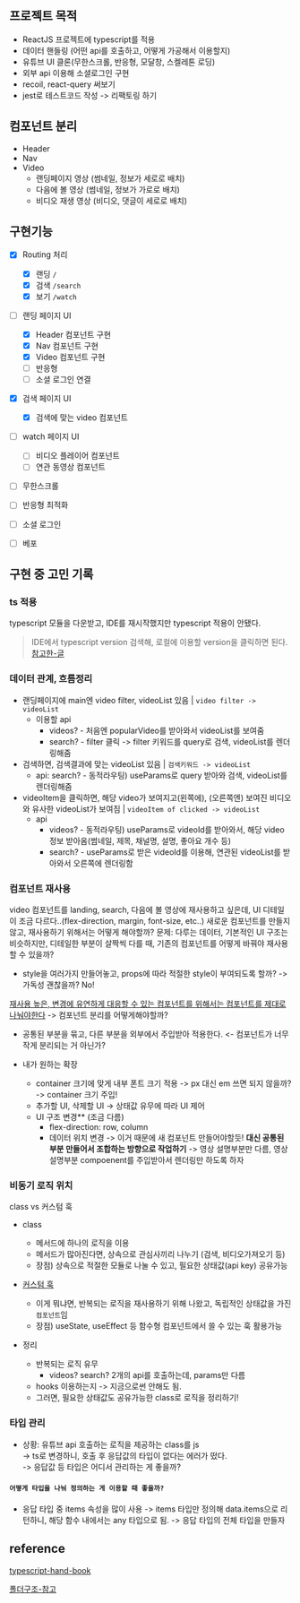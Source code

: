 ## 프로젝트 목적

-   ReactJS 프로젝트에 typescript를 적용
-   데이터 핸들링 (어떤 api를 호출하고, 어떻게 가공해서 이용할지)
-   유튜브 UI 클론(무한스크롤, 반응형, 모달창, 스켈레톤 로딩)
-   외부 api 이용해 소셜로그인 구현
-   recoil, react-query 써보기
-   jest로 테스트코드 작성 -> 리팩토링 하기

## 컴포넌트 분리

-   Header
-   Nav
-   Video
    -   랜딩페이지 영상 (썸네일, 정보가 세로로 배치)
    -   다음에 볼 영상 (썸네일, 정보가 가로로 배치)
    -   비디오 재생 영상 (비디오, 댓글이 세로로 배치)

## 구현기능

-   [x] Routing 처리

    -   [x] 랜딩 `/`
    -   [x] 검색 `/search`
    -   [x] 보기 `/watch`

-   [ ] 랜딩 페이지 UI

    -   [x] Header 컴포넌트 구현
    -   [x] Nav 컴포넌트 구현
    -   [x] Video 컴포넌트 구현
    -   [ ] 반응형
    -   [ ] 소셜 로그인 연결

-   [x] 검색 페이지 UI
    -   [x] 검색에 맞는 video 컴포넌트
-   [ ] watch 페이지 UI

    -   [ ] 비디오 플레이어 컴포넌트
    -   [ ] 연관 동영상 컴포넌트

-   [ ] 무한스크롤
-   [ ] 반응형 최적화
-   [ ] 소셜 로그인
-   [ ] 베포

## 구현 중 고민 기록

### ts 적용

typescript 모듈을 다운받고, IDE를 재시작했지만 typescript 적용이 안됐다.

> IDE에서 typescript version 검색해, 로컬에 이용할 version을 클릭하면 된다.
> [참고한-글](https://bobbyhadz.com/blog/react-cannot-use-jsx-unless-the-jsx-flag-is-provided)

### 데이터 관계, 흐름정리

-   랜딩페이지에 main엔 video filter, videoList 있음 | `video filter -> videoList`
    -   이용할 api
        -   videos? - 처음엔 popularVideo를 받아와서 videoList를 보여줌
        -   search? - filter 클릭 -> filter 키워드를 query로 검색, videoList를 렌더링해줌
-   검색하면, 검색결과에 맞는 videoList 있음 | `검색키워드 -> videoList`
    -   api: search? - 동적라우팅) useParams로 query 받아와 검색, videoList를 렌더링해줌
-   videoItem을 클릭하면, 해당 video가 보여지고(왼쪽에), (오른쪽엔) 보여진 비디오와 유사한 videoList가 보여짐 | `videoItem of clicked -> videoList`
    -   api
        -   videos? - 동적라우팅) useParams로 videoId를 받아와서, 해당 video 정보 받아옴(썸네일, 제목, 채널명, 설명, 좋아요 개수 등)
        -   search? - useParams로 받은 videoId를 이용해, 연관된 videoList를 받아와서 오른쪽에 렌더링함

### 컴포넌트 재사용

video 컴포넌트를 landing, search, 다음에 볼 영상에 재사용하고 싶은데, UI 디테일이 조금 다르다..(flex-direction, margin, font-size, etc..) 새로운 컴포넌트를 만들지않고, 재사용하기 위해서는 어떻게 해야할까?
문제: 다루는 데이터, 기본적인 UI 구조는 비슷하지만, 디테일한 부분이 살짝씩 다를 때, 기존의 컴포넌트를 어떻게 바꿔야 재사용할 수 있을까?

-   style을 여러가지 만들어놓고, props에 따라 적절한 style이 부여되도록 할까? -> 가독성 괜찮을까? No!

[재사용 높은, 변경에 유연하게 대응할 수 있는 컴포넌트를 위해서는 컴포넌트를 제대로 나눠야한다](https://jbee.io/web/components-should-be-flexible/)
-> 컴포넌트 분리를 어떻게해야할까?

-   공통된 부분을 묶고, 다른 부분을 외부에서 주입받아 적용한다. <- 컴포넌트가 너무 작게 분리되는 거 아닌가?

-   내가 원하는 확장

    -   container 크기에 맞게 내부 폰트 크기 적용 -> px 대신 em 쓰면 되지 않을까? -> container 크기 주입!
    -   추가할 UI, 삭제할 UI -> 상태값 유무에 따라 UI 제어
    -   UI 구조 변경\*\* (조금 다름)
        -   flex-direction: row, column
        -   데이터 위치 변경
            -> 이거 때문에 새 컴포넌트 만들어야할듯! **대신 공통된 부분 만들어서 조합하는 방향으로 작업하기**
            -> 영상 설명부분만 다름, 영상 설명부분 compoenent를 주입받아서 렌더링만 하도록 하자

### 비동기 로직 위치

class vs 커스텀 훅

-   class
    -   메서드에 하나의 로직을 이용
    -   메서드가 많아진다면, 상속으로 관심사끼리 나누기 (검색, 비디오가져오기 등)
    -   장점) 상속으로 적절한 모듈로 나눌 수 있고, 필요한 상태값(api key) 공유가능
-   [커스텀 훅](https://velog.io/@vvsogi/%EB%A6%AC%EC%95%A1%ED%8A%B8-%EC%BB%A4%EC%8A%A4%ED%85%80-%ED%9B%85%EC%9D%84-%EB%A7%8C%EB%93%A4%EC%96%B4%EB%B3%B4%EC%9E%90)

    -   이게 뭐냐면, 반복되는 로직을 재사용하기 위해 나왔고, 독립적인 상태값을 가진 `컴포넌트`임
    -   장점) useState, useEffect 등 함수형 컴포넌트에서 쓸 수 있는 훅 활용가능

-   정리
    -   반복되는 로직 유무
        -   videos? search? 2개의 api를 호출하는데, params만 다름
    -   hooks 이용하는지 -> 지금으로썬 안해도 됨.
    -   그러면, 필요한 상태값도 공유가능한 class로 로직을 정리하기!

### 타입 관리

-   상황: 유튜브 api 호출하는 로직을 제공하는 class를 js  
    -> ts로 변경하니, 호출 후 응답값의 타입이 없다는 에러가 떴다.  
     -> 응답값 등 타입은 어디서 관리하는 게 좋을까?

#### `어떻게 타입을 나눠 정의하는 게 이용할 때 좋을까?`

-   응답 타입 중 items 속성을 많이 사용 -> items 타입만 정의해 data.items으로 리턴하니, 해당 함수 내에서는 any 타입으로 됨.
    -> 응답 타입의 전체 타입을 만들자

## reference

[typescript-hand-book](https://joshua1988.github.io/ts/config/tsconfig.html#%ED%83%80%EC%9E%85%EC%8A%A4%ED%81%AC%EB%A6%BD%ED%8A%B8-%EC%84%A4%EC%A0%95-%ED%8C%8C%EC%9D%BC-tsconfig-json)

[폴더구조-참고](https://github.com/react-boilerplate/react-boilerplate-cra-template)
